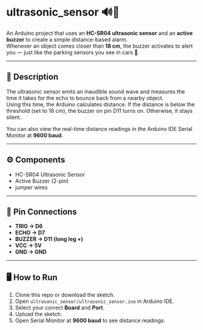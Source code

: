 # ultrasonic_sensor 🔊📡

An Arduino project that uses an **HC-SR04 ultrasonic sensor** and an **active buzzer** to create a simple distance-based alarm.  
Whenever an object comes closer than **18 cm**, the buzzer activates to alert you — just like the parking sensors you see in cars 🚗.

---

## 📖 Description
The ultrasonic sensor emits an inaudible sound wave and measures the time it takes for the echo to bounce back from a nearby object.  
Using this time, the Arduino calculates distance. If the distance is below the threshold (set to 18 cm), the buzzer on pin D11 turns on. Otherwise, it stays silent.  

You can also view the real-time distance readings in the Arduino IDE Serial Monitor at **9600 baud**.

---

## ⚙️ Components
- HC-SR04 Ultrasonic Sensor  
- Active Buzzer (2-pin)  
- jumper wires  

---

## 🔌 Pin Connections
- **TRIG → D6**  
- **ECHO → D7**  
- **BUZZER → D11 (long leg +)**  
- **VCC → 5V**  
- **GND → GND**  

---

## 🖥️ How to Run
1. Clone this repo or download the sketch.  
2. Open `ultrasonic_sensor/ultrasonic_sensor.ino` in Arduino IDE.  
3. Select your correct **Board** and **Port**.  
4. Upload the sketch.  
5. Open Serial Monitor at **9600 baud** to see distance readings.  





